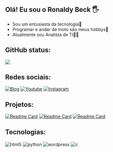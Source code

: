 
## Olá! Eu sou o Ronaldy Beck 🖐️
- Sou um entusiasta da tecnologia🚀
- Programar e andar de moto são meus hobbys🤖
- Atualmente sou Analista de TI🧑‍💻

## GitHub status:
<picture>
  <source
    srcset="https://github-readme-stats.vercel.app/api?username=beckronaldy&show_icons=true&theme=dark"
    media="(prefers-color-scheme: dark)"
  />
  <source
    srcset="https://github-readme-stats.vercel.app/api?username=beckronaldy&show_icons=true"
    media="(prefers-color-scheme: light), (prefers-color-scheme: no-preference)"
  />
  <img src="https://github-readme-stats.vercel.app/api?username=beckronaldy&show_icons=true"/>
</picture>

## Redes sociais:
[![Blog](https://img.shields.io/website?label=RonaldyBeck.com&style=for-the-badge&url=https://ronaldybeck.com/)](https://ronaldybeck.com)
[![Youtube](https://img.shields.io/badge/YouTube-FF0000?style=for-the-badge&logo=youtube&logoColor=white)](https://www.youtube.com/@ronaldybeck)
[![Instagram](https://img.shields.io/badge/Instagram-E4405F?style=for-the-badge&logo=instagram&logoColor=white)](https://instagram.com/ronaldybeck)

## Projetos:
[![Readme Card](https://github-readme-stats.vercel.app/api/pin/?username=beckronaldy&repo=gerador_certificados&theme=dark)](https://github.com/BeckRonaldy/gerador_certificados)
[![Readme Card](https://github-readme-stats.vercel.app/api/pin/?username=beckronaldy&repo=validador_CPF&theme=dark)](https://github.com/BeckRonaldy/validador_CPF)
[![Readme Card](https://github-readme-stats.vercel.app/api/pin/?username=beckronaldy&repo=python_game&theme=dark)](https://github.com/BeckRonaldy/python_game)

## Tecnologias:
<div style="display: inline_block">
  <img align="center" alt="html5" src="https://img.shields.io/badge/HTML5-E34F26?style=for-the-badge&logo=html5&logoColor=white" />
  <img align="center" alt="python" src="https://img.shields.io/badge/python-3776AB?style=for-the-badge&logo=python&color=yellow" />
  <img align="center" alt="wordpress" src="https://img.shields.io/badge/WordPress-21759B?style=for-the-badge&logo=wordpress&color=%2321759B" />
  <img align="center" alt="c" src="https://img.shields.io/badge/C-A8B9CC?style=for-the-badge&logo=C&color=purple" />

</div><br/>
